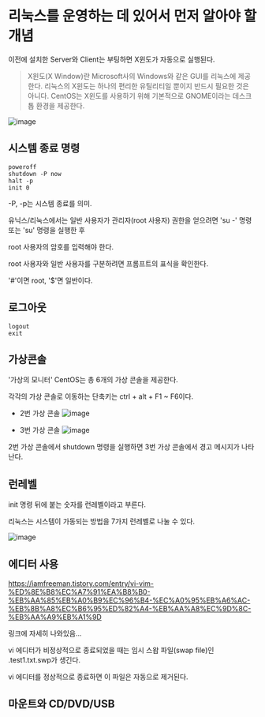 # 리눅스를 운영하는 데 있어서 먼저 알아야 할 개념
이전에 설치한 Server와 Client는 부팅하면 X윈도가 자동으로 실행된다.

> X윈도(X Window)란 Microsoft사의 Windows와 같은 GUI를 리눅스에 제공한다.
> 리눅스의 X윈도는 하나의 편리한 유틸리티일 뿐이지 반드시 필요한 것은 아니다.
> CentOS는 X윈도를 사용하기 위해 기본적으로 GNOME이라는 데스크톱 환경을 제공한다.

![image](https://user-images.githubusercontent.com/82895809/188490783-1caac358-0abc-41eb-a4cf-a380e485c67f.png)

## 시스템 종료 명령
```
poweroff
shutdown -P now
halt -p
init 0
```
-P, -p는 시스템 종료를 의미.

유닉스/리눅스에서는 일반 사용자가 관리자(root 사용자) 권한을 얻으려면 'su -' 명령 또는 'su' 명령을 실행한 후

root 사용자의 암호를 입력해야 한다.

root 사용자와 일반 사용자를 구분하려면 프롬프트의 표식을 확인한다.

'#'이면 root, '$'면 일반이다.

## 로그아웃
```
logout
exit
```

## 가상콘솔
'가상의 모니터' CentOS는 총 6개의 가상 콘솔을 제공한다.

각각의 가상 콘솔로 이동하는 단축키는 ctrl + alt + F1 ~ F6이다.

* 2번 가상 콘솔
![image](https://user-images.githubusercontent.com/82895809/188492989-40f7fcb8-3442-494e-8525-6f10901c537f.png)

* 3번 가상 콘솔
![image](https://user-images.githubusercontent.com/82895809/188492940-1bf401a3-58c9-485e-acf5-acf8a1c8ce9c.png)

2번 가상 콘솔에서 shutdown 명령을 실행하면 3번 가상 콘솔에서 경고 메시지가 나타난다.

## 런레벨
init 명령 뒤에 붙는 숫자를 런레벨이라고 부른다.

리눅스는 시스템이 가동되는 방법을 7가지 런레벨로 나눌 수 있다.

![image](https://user-images.githubusercontent.com/82895809/188493352-c00bf7d7-330d-489f-acda-53d8e9724281.png)

## 에디터 사용
https://iamfreeman.tistory.com/entry/vi-vim-%ED%8E%B8%EC%A7%91%EA%B8%B0-%EB%AA%85%EB%A0%B9%EC%96%B4-%EC%A0%95%EB%A6%AC-%EB%8B%A8%EC%B6%95%ED%82%A4-%EB%AA%A8%EC%9D%8C-%EB%AA%A9%EB%A1%9D

링크에 자세히 나와있음...

vi 에디터가 비정상적으로 종료되었을 때는 임시 스왑 파일(swap file)인 .test1.txt.swp가 생긴다.

vi 에디터를 정상적으로 종료하면 이 파일은 자동으로 제거된다.

## 마운트와 CD/DVD/USB



